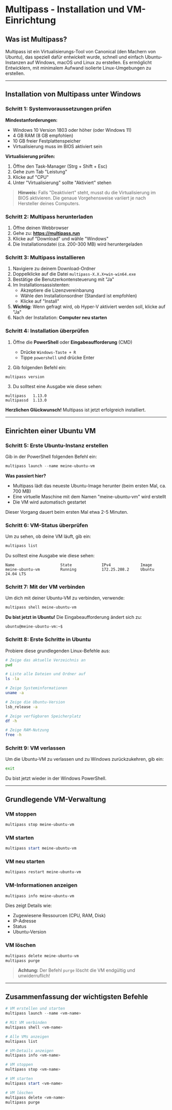 # Multipass - Installation und VM-Einrichtung

## Was ist Multipass?

Multipass ist ein Virtualisierungs-Tool von Canonical (den Machern von Ubuntu), das speziell dafür entwickelt wurde, schnell und einfach Ubuntu-Instanzen auf Windows, macOS und Linux zu erstellen. Es ermöglicht Entwicklern, mit minimalem Aufwand isolierte Linux-Umgebungen zu erstellen.

---

## Installation von Multipass unter Windows

### Schritt 1: Systemvoraussetzungen prüfen

**Mindestanforderungen:**
- Windows 10 Version 1803 oder höher (oder Windows 11)
- 4 GB RAM (8 GB empfohlen)
- 10 GB freier Festplattenspeicher
- Virtualisierung muss im BIOS aktiviert sein

**Virtualisierung prüfen:**
1. Öffne den Task-Manager (Strg + Shift + Esc)
2. Gehe zum Tab "Leistung"
3. Klicke auf "CPU"
4. Unter "Virtualisierung" sollte "Aktiviert" stehen

> **Hinweis:** Falls "Deaktiviert" steht, musst du die Virtualisierung im BIOS aktivieren. Die genaue Vorgehensweise variiert je nach Hersteller deines Computers.

### Schritt 2: Multipass herunterladen

1. Öffne deinen Webbrowser
2. Gehe zu: **https://multipass.run**
3. Klicke auf "Download" und wähle "Windows"
4. Die Installationsdatei (ca. 200-300 MB) wird heruntergeladen

### Schritt 3: Multipass installieren

1. Navigiere zu deinem Download-Ordner
2. Doppelklicke auf die Datei `multipass-X.X.X+win-win64.exe`
3. Bestätige die Benutzerkontensteuerung mit "Ja"
4. Im Installationsassistenten:
   - Akzeptiere die Lizenzvereinbarung
   - Wähle den Installationsordner (Standard ist empfohlen)
   - Klicke auf "Install"
5. **Wichtig:** Wenn gefragt wird, ob Hyper-V aktiviert werden soll, klicke auf "Ja"
6. Nach der Installation: **Computer neu starten**

### Schritt 4: Installation überprüfen

1. Öffne die **PowerShell** oder **Eingabeaufforderung** (CMD)
   - Drücke `Windows-Taste + R`
   - Tippe `powershell` und drücke Enter

2. Gib folgenden Befehl ein:
```powershell
multipass version
```

3. Du solltest eine Ausgabe wie diese sehen:
```
multipass   1.13.0
multipassd  1.13.0
```

**Herzlichen Glückwunsch!** Multipass ist jetzt erfolgreich installiert.

---

## Einrichten einer Ubuntu VM

### Schritt 5: Erste Ubuntu-Instanz erstellen

Gib in der PowerShell folgenden Befehl ein:

```powershell
multipass launch --name meine-ubuntu-vm
```

**Was passiert hier?**
- Multipass lädt das neueste Ubuntu-Image herunter (beim ersten Mal, ca. 700 MB)
- Eine virtuelle Maschine mit dem Namen "meine-ubuntu-vm" wird erstellt
- Die VM wird automatisch gestartet

Dieser Vorgang dauert beim ersten Mal etwa 2-5 Minuten.

### Schritt 6: VM-Status überprüfen

Um zu sehen, ob deine VM läuft, gib ein:

```powershell
multipass list
```

Du solltest eine Ausgabe wie diese sehen:
```
Name                    State             IPv4             Image
meine-ubuntu-vm         Running           172.25.208.2     Ubuntu 24.04 LTS
```

### Schritt 7: Mit der VM verbinden

Um dich mit deiner Ubuntu-VM zu verbinden, verwende:

```powershell
multipass shell meine-ubuntu-vm
```

**Du bist jetzt in Ubuntu!** Die Eingabeaufforderung ändert sich zu:
```
ubuntu@meine-ubuntu-vm:~$
```

### Schritt 8: Erste Schritte in Ubuntu

Probiere diese grundlegenden Linux-Befehle aus:

```bash
# Zeige das aktuelle Verzeichnis an
pwd

# Liste alle Dateien und Ordner auf
ls -la

# Zeige Systeminformationen
uname -a

# Zeige die Ubuntu-Version
lsb_release -a

# Zeige verfügbaren Speicherplatz
df -h

# Zeige RAM-Nutzung
free -h
```

### Schritt 9: VM verlassen

Um die Ubuntu-VM zu verlassen und zu Windows zurückzukehren, gib ein:

```bash
exit
```

Du bist jetzt wieder in der Windows PowerShell.

---

## Grundlegende VM-Verwaltung

### VM stoppen

```powershell
multipass stop meine-ubuntu-vm
```

### VM starten

```powershell
multipass start meine-ubuntu-vm
```

### VM neu starten

```powershell
multipass restart meine-ubuntu-vm
```

### VM-Informationen anzeigen

```powershell
multipass info meine-ubuntu-vm
```

Dies zeigt Details wie:
- Zugewiesene Ressourcen (CPU, RAM, Disk)
- IP-Adresse
- Status
- Ubuntu-Version

### VM löschen

```powershell
multipass delete meine-ubuntu-vm
multipass purge
```

> **Achtung:** Der Befehl `purge` löscht die VM endgültig und unwiderruflich!

---

## Zusammenfassung der wichtigsten Befehle

```powershell
# VM erstellen und starten
multipass launch --name <vm-name>

# Mit VM verbinden
multipass shell <vm-name>

# Alle VMs anzeigen
multipass list

# VM-Details anzeigen
multipass info <vm-name>

# VM stoppen
multipass stop <vm-name>

# VM starten
multipass start <vm-name>

# VM löschen
multipass delete <vm-name>
multipass purge
```
